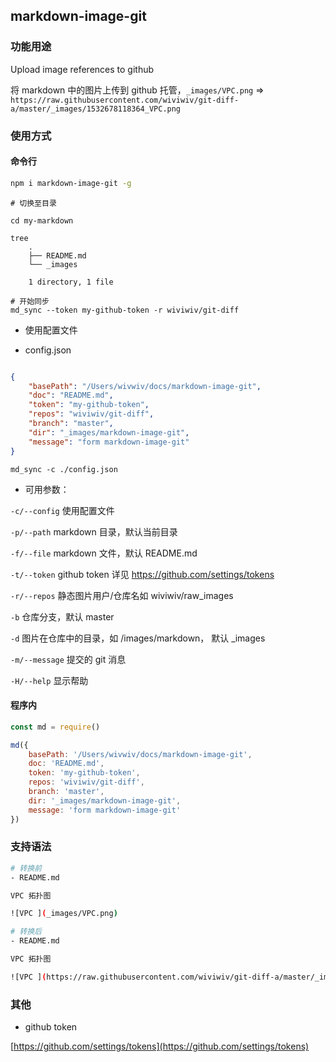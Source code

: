 markdown-image-git
---

### 功能用途

Upload image references to github

将 markdown 中的图片上传到 github 托管，`_images/VPC.png` => `https://raw.githubusercontent.com/wiviwiv/git-diff-a/master/_images/1532678118364_VPC.png`

### 使用方式

#### 命令行

```bash
npm i markdown-image-git -g
```

```
# 切换至目录

cd my-markdown

tree
    .
    ├── README.md
    └── _images

    1 directory, 1 file

# 开始同步
md_sync --token my-github-token -r wiviwiv/git-diff

```

- 使用配置文件

- config.json

```json

{
    "basePath": "/Users/wivwiv/docs/markdown-image-git",
    "doc": "README.md",
    "token": "my-github-token",
    "repos": "wiviwiv/git-diff",
    "branch": "master",
    "dir": "_images/markdown-image-git",
    "message": "form markdown-image-git"
}
```

`md_sync -c ./config.json`

- 可用参数：

`-c/--config`   使用配置文件

`-p/--path`     markdown 目录，默认当前目录

`-f/--file`     markdown 文件，默认 README.md

`-t/--token`    github token 详见 https://github.com/settings/tokens

`-r/--repos`    静态图片用户/仓库名如 wiviwiv/raw_images

`-b`            仓库分支，默认 master 

`-d`            图片在仓库中的目录，如 /images/markdown， 默认 _images

`-m/--message`  提交的 git 消息

`-H/--help`     显示帮助


#### 程序内

```js
const md = require()

md({
    basePath: '/Users/wivwiv/docs/markdown-image-git',
    doc: 'README.md',
    token: 'my-github-token',
    repos: 'wiviwiv/git-diff',
    branch: 'master',
    dir: '_images/markdown-image-git',
    message: 'form markdown-image-git'
})
```







### 支持语法

```bash
# 转换前
- README.md

VPC 拓扑图

![VPC ](_images/VPC.png)

# 转换后
- README.md

VPC 拓扑图

![VPC ](https://raw.githubusercontent.com/wiviwiv/git-diff-a/master/_images/1532678118364_VPC.png)
```


### 其他

- github token

[https://github.com/settings/tokens](https://github.com/settings/tokens)